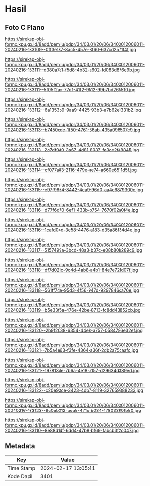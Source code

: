 # Hasil

## Foto C Plano

https://sirekap-obj-formc.kpu.go.id/8add/pemilu/pdpr/34/03/01/20/06/3403012006011-20240216-133109--0ff3e187-8ac5-457e-8f60-637cd2571f4f.jpg

https://sirekap-obj-formc.kpu.go.id/8add/pemilu/pdpr/34/03/01/20/06/3403012006011-20240216-133111--d380a7e1-f5d8-4b32-a602-fd083d876e9b.jpg

https://sirekap-obj-formc.kpu.go.id/8add/pemilu/pdpr/34/03/01/20/06/3403012006011-20240216-133111--5f05f2ac-77d1-41f2-9512-99b7bd265510.jpg

https://sirekap-obj-formc.kpu.go.id/8add/pemilu/pdpr/34/03/01/20/06/3403012006011-20240216-133112--6a1353b9-9aa9-4425-93b3-a7b62e1331b2.jpg

https://sirekap-obj-formc.kpu.go.id/8add/pemilu/pdpr/34/03/01/20/06/3403012006011-20240216-133113--b7450cde-1f50-4761-86ab-435a096507c9.jpg

https://sirekap-obj-formc.kpu.go.id/8add/pemilu/pdpr/34/03/01/20/06/3403012006011-20240216-133113--2c7df0d0-3a67-4d81-8937-fa3ae2f48845.jpg

https://sirekap-obj-formc.kpu.go.id/8add/pemilu/pdpr/34/03/01/20/06/3403012006011-20240216-133114--cf077a83-2116-479e-ae74-a660e6511d5f.jpg

https://sirekap-obj-formc.kpu.go.id/8add/pemilu/pdpr/34/03/01/20/06/3403012006011-20240216-133115--e97f9654-8442-4ca9-96d0-aa4c6879300c.jpg

https://sirekap-obj-formc.kpu.go.id/8add/pemilu/pdpr/34/03/01/20/06/3403012006011-20240216-133116--d77f6d70-6ef1-433b-b754-7670f02a0f4e.jpg

https://sirekap-obj-formc.kpu.go.id/8add/pemilu/pdpr/34/03/01/20/06/3403012006011-20240216-133116--1cafd04d-3e58-4476-a183-d35a86f34d4e.jpg

https://sirekap-obj-formc.kpu.go.id/8add/pemilu/pdpr/34/03/01/20/06/3403012006011-20240216-133117--5157499a-3bcd-48a3-b37c-e08b80b289c9.jpg

https://sirekap-obj-formc.kpu.go.id/8add/pemilu/pdpr/34/03/01/20/06/3403012006011-20240216-133118--df7d021c-9c4d-4ab8-a4b1-84e7e721d07f.jpg

https://sirekap-obj-formc.kpu.go.id/8add/pemilu/pdpr/34/03/01/20/06/3403012006011-20240216-133118--561ff74e-95d3-4f56-947d-9297846ca76e.jpg

https://sirekap-obj-formc.kpu.go.id/8add/pemilu/pdpr/34/03/01/20/06/3403012006011-20240216-133119--b5e33f5a-476e-42be-8713-fc8dd43852cb.jpg

https://sirekap-obj-formc.kpu.go.id/8add/pemilu/pdpr/34/03/01/20/06/3403012006011-20240216-133120--2b9f2038-6354-44e8-a757-0584786e32ef.jpg

https://sirekap-obj-formc.kpu.go.id/8add/pemilu/pdpr/34/03/01/20/06/3403012006011-20240216-133121--7b5a4e63-f3fe-4364-a36f-2db2a75caafc.jpg

https://sirekap-obj-formc.kpu.go.id/8add/pemilu/pdpr/34/03/01/20/06/3403012006011-20240216-133121--197813de-7b6a-4e18-a157-d29634d389ed.jpg

https://sirekap-obj-formc.kpu.go.id/8add/pemilu/pdpr/34/03/01/20/06/3403012006011-20240216-133122--c20e93ce-3423-4db7-8119-327659388233.jpg

https://sirekap-obj-formc.kpu.go.id/8add/pemilu/pdpr/34/03/01/20/06/3403012006011-20240216-133123--9c0eb312-aea5-471c-b084-17803360fb50.jpg

https://sirekap-obj-formc.kpu.go.id/8add/pemilu/pdpr/34/03/01/20/06/3403012006011-20240216-133110--8e88d14f-6dd4-47b8-bf69-fabcb3f2c047.jpg


## Metadata

| Key        | Value               |
| ---------- | ------------------- |
| Time Stamp | 2024-02-17 13:05:41 |
| Kode Dapil | 3401                |



